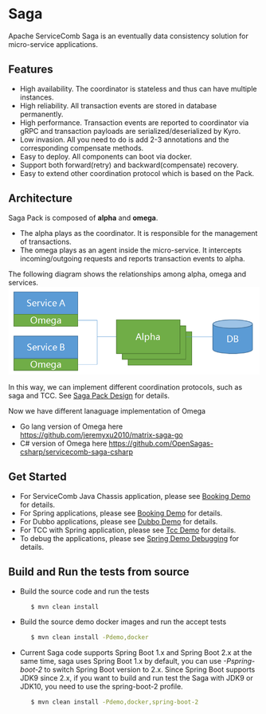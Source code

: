 # Saga
Apache ServiceComb Saga is an eventually data consistency solution for micro-service applications.

## Features
* High availability. The coordinator is stateless and thus can have multiple instances.
* High reliability. All transaction events are stored in database permanently.
* High performance. Transaction events are reported to coordinator via gRPC and transaction payloads are serialized/deserialized by Kyro.
* Low invasion. All you need to do is add 2-3 annotations and the corresponding compensate methods.
* Easy to deploy. All components can boot via docker.
* Support both forward(retry) and backward(compensate) recovery.
* Easy to extend other coordination protocol which is based on the Pack.

## Architecture
Saga Pack is composed of  **alpha** and **omega**.
* The alpha plays as the coordinator. It is responsible for the management of transactions.
* The omega plays as an agent inside the micro-service. It intercepts incoming/outgoing requests and reports transaction events to alpha.


The following diagram shows the relationships among alpha, omega and services.
![Saga Pack Architecture](static_files/pack.png)

In this way, we can implement different coordination protocols, such as saga and TCC. See [Saga Pack Design](design.md) for details.

Now we have different lanaguage implementation of Omega
* Go lang version of Omega here https://github.com/jeremyxu2010/matrix-saga-go
* C# version of Omega here https://github.com/OpenSagas-csharp/servicecomb-saga-csharp

## Get Started
* For ServiceComb Java Chassis application, please see [Booking Demo](https://github.com/apache/servicecomb-pack/blob/master/demo/saga-servicecomb-demo/README.md) for details.
* For Spring applications, please see [Booking Demo](https://github.com/apache/servicecomb-pack/blob/master/demo/saga-spring-demo/README.md) for details.
* For Dubbo applications, please see [Dubbo Demo](https://github.com/apache/servicecomb-pack/blob/master/demo/saga-dubbo-demo/README.md) for details.
* For TCC with Spring application, please see [Tcc Demo](https://github.com/apache/servicecomb-pack/blob/master/demo/tcc-spring-demo/README.md) for details.
* To debug the applications, please see [Spring Demo Debugging](https://github.com/apache/servicecomb-pack/blob/master/demo/saga-spring-demo#debugging) for details.

## Build and Run the tests from source
* Build the source code and run the tests
   ```bash
      $ mvn clean install
   ```
* Build the source demo docker images and run the accept tests
   ```bash
      $ mvn clean install -Pdemo,docker
   ```
* Current Saga code supports Spring Boot 1.x and Spring Boot 2.x at the same time, saga uses Spring Boot 1.x by default, you can use *-Pspring-boot-2* to switch Spring Boot version to 2.x.
Since Spring Boot supports JDK9 since 2.x, if you want to build and run test the Saga with JDK9 or JDK10, you need to use the spring-boot-2 profile.
   ```bash
      $ mvn clean install -Pdemo,docker,spring-boot-2
   ```
